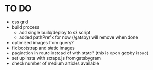 # TO DO

* css grid
* build process
  * add single build/deploy to s3 script
  * added pathPrefix for now (/gatsby) will remove when done
* optimized images from query?
* fix bootstrap and static images
* pagination in route instead of with state? (this is open gatsby issue)
* set up insta with scrape.js from gatsbygram
* check number of medium articles available
